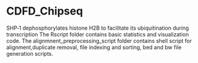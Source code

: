# CDFD_Chipseq
SHP‐1 dephosphorylates histone H2B to facilitate its ubiquitination during transcription
The Rscript folder contains basic statistics and visualization code.
The alignmnent_preprocessing_script folder contains shell script for alignment,duplicate removal, file indexing and sorting, bed and bw file generation scripts.
